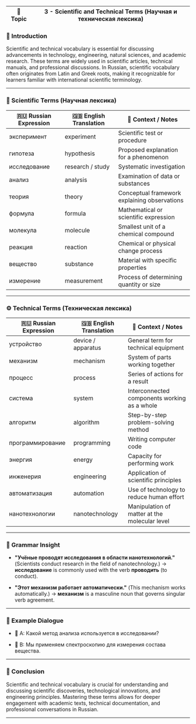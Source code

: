 
|📘 Topic|3 - Scientific and Technical Terms (Научная и техническая лексика)|
|---|---|

### 🔬 Introduction

Scientific and technical vocabulary is essential for discussing advancements in technology, engineering, natural sciences, and academic research. These terms are widely used in scientific articles, technical manuals, and professional discussions. In Russian, scientific vocabulary often originates from Latin and Greek roots, making it recognizable for learners familiar with international scientific terminology.

---

### 📖 Scientific Terms (Научная лексика)

|🇷🇺 Russian Expression|🇬🇧 English Translation|💬 Context / Notes|
|---|---|---|
|эксперимент|experiment|Scientific test or procedure|
|гипотеза|hypothesis|Proposed explanation for a phenomenon|
|исследование|research / study|Systematic investigation|
|анализ|analysis|Examination of data or substances|
|теория|theory|Conceptual framework explaining observations|
|формула|formula|Mathematical or scientific expression|
|молекула|molecule|Smallest unit of a chemical compound|
|реакция|reaction|Chemical or physical change process|
|вещество|substance|Material with specific properties|
|измерение|measurement|Process of determining quantity or size|

---

### ⚙️ Technical Terms (Техническая лексика)

|🇷🇺 Russian Expression|🇬🇧 English Translation|💬 Context / Notes|
|---|---|---|
|устройство|device / apparatus|General term for technical equipment|
|механизм|mechanism|System of parts working together|
|процесс|process|Series of actions for a result|
|система|system|Interconnected components working as a whole|
|алгоритм|algorithm|Step-by-step problem-solving method|
|программирование|programming|Writing computer code|
|энергия|energy|Capacity for performing work|
|инженерия|engineering|Application of scientific principles|
|автоматизация|automation|Use of technology to reduce human effort|
|нанотехнологии|nanotechnology|Manipulation of matter at the molecular level|

---

### 🧠 Grammar Insight

- **"Учёные проводят исследования в области нанотехнологий."** (Scientists conduct research in the field of nanotechnology.) → **исследование** is commonly used with the verb **проводить** (to conduct).
    
- **"Этот механизм работает автоматически."** (This mechanism works automatically.) → **механизм** is a masculine noun that governs singular verb agreement.
    

---

### 🧩 Example Dialogue

- 👤 A: Какой метод анализа используется в исследовании?
    
- 👤 B: Мы применяем спектроскопию для измерения состава вещества.
    

---

### 🎯 Conclusion

Scientific and technical vocabulary is crucial for understanding and discussing scientific discoveries, technological innovations, and engineering principles. Mastering these terms allows for deeper engagement with academic texts, technical documentation, and professional conversations in Russian.

---
